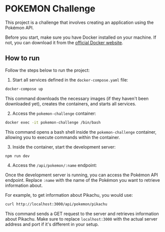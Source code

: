 # POKEMON Challenge

This project is a challenge that involves creating an application using the Pokémon API.

Before you start, make sure you have Docker installed on your machine. If not, you can download it from the [official Docker website](https://www.docker.com/products/docker-desktop).


## How to run

Follow the steps below to run the project:

1. Start all services defined in the `docker-compose.yaml` file:

```bash
docker-compose up
```

This command downloads the necessary images (if they haven't been downloaded yet), creates the containers, and starts all services.

2. Access the `pokemon-challenge` container:

```bash
docker exec -it pokemon-challenge /bin/bash
```

This command opens a bash shell inside the `pokemon-challenge` container, allowing you to execute commands within the container.

3. Inside the container, start the development server:

```bash
npm run dev
```

4. Access the `/api/pokemon/:name` endpoint:

Once the development server is running, you can access the Pokémon API endpoint. Replace `:name` with the name of the Pokémon you want to retrieve information about.

For example, to get information about Pikachu, you would use:

```bash
curl http://localhost:3000/api/pokemon/pikachu
```

This command sends a GET request to the server and retrieves information about Pikachu. Make sure to replace `localhost:3000` with the actual server address and port if it's different in your setup.
